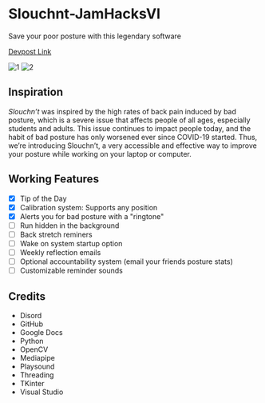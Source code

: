 # Slouchnt-JamHacksVI
Save your poor posture with this legendary software

[Devpost Link](https://devpost.com/software/slouchn-t?ref_content=my-projects-tab&ref_feature=my_projects)

![1](https://user-images.githubusercontent.com/69162332/170625148-1c7a6988-67b7-4d54-8b9f-26a76906522e.png)
![2](https://user-images.githubusercontent.com/69162332/170625259-5211fb86-f225-4f8d-ac47-725b4b26b29b.png)

## Inspiration
*Slouchn’t* was inspired by the high rates of back pain induced by bad posture, which is a severe issue that affects people of all ages, especially students and adults. This issue continues to impact people today, and the habit of bad posture has only worsened ever since COVID-19 started. Thus, we’re introducing Slouchn’t, a very accessible and effective way to improve your posture while working on your laptop or computer.



## Working Features
- [x] Tip of the Day
- [x] Calibration system: Supports any position
- [x] Alerts you for bad posture with a "ringtone"
- [ ] Run hidden in the background
- [ ] Back stretch reminers
- [ ] Wake on system startup option
- [ ] Weekly reflection emails
- [ ] Optional accountability system (email your friends posture stats)
- [ ] Customizable reminder sounds

## Credits
- Disord
- GitHub
- Google Docs
- Python
- OpenCV
- Mediapipe
- Playsound
- Threading
- TKinter
- Visual Studio
